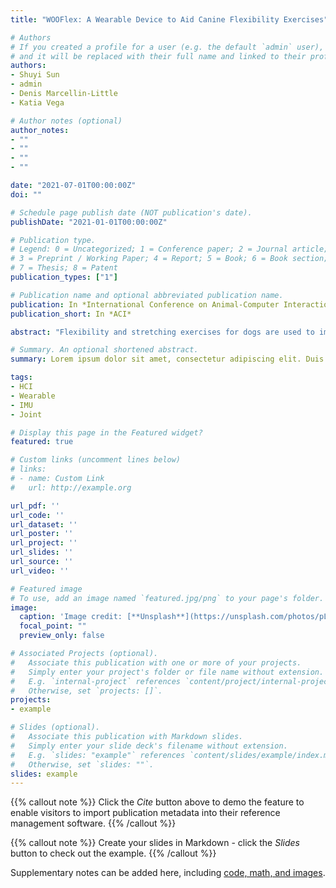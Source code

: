 ```yaml
---
title: "WOOFlex: A Wearable Device to Aid Canine Flexibility Exercises"

# Authors
# If you created a profile for a user (e.g. the default `admin` user), write the username (folder name) here 
# and it will be replaced with their full name and linked to their profile.
authors:
- Shuyi Sun
- admin
- Denis Marcellin-Little
- Katia Vega

# Author notes (optional)
author_notes:
- ""
- ""
- ""
- ""

date: "2021-07-01T00:00:00Z"
doi: ""

# Schedule page publish date (NOT publication's date).
publishDate: "2021-01-01T00:00:00Z"

# Publication type.
# Legend: 0 = Uncategorized; 1 = Conference paper; 2 = Journal article;
# 3 = Preprint / Working Paper; 4 = Report; 5 = Book; 6 = Book section;
# 7 = Thesis; 8 = Patent
publication_types: ["1"]

# Publication name and optional abbreviated publication name.
publication: In *International Conference on Animal-Computer Interaction*
publication_short: In *ACI*

abstract: "Flexibility and stretching exercises for dogs are used to improve joint motion and alleviate limb pain. However, there is a lack of information in the effectiveness of these canine exercises when performed by dog owners and caregivers. Current solutions for measuring range of motion are not designed to be worn by dogs. In order to evaluate the position of a joint at any given time, the user, the human assisting the dog in the exercises, must hold a digital or analog device while performing the exercise without real-time feedback associated with the dog's breed or joint exercised. We propose WOOFlex: a wearable that assists in canine flexibility exercises that (1) is attached to the dog's limbs so as to not interfere with the exercise, (2) includes IMU sensors to measure the joint angle, and a web application to (1) provide real-time visual and audio feedback for assisting the user in not exceeding safe joint angle ranges, and (2) to store exercise session data to monitor the flexibility progress."

# Summary. An optional shortened abstract.
summary: Lorem ipsum dolor sit amet, consectetur adipiscing elit. Duis posuere tellus ac convallis placerat. Proin tincidunt magna sed ex sollicitudin condimentum.

tags:
- HCI
- Wearable
- IMU
- Joint

# Display this page in the Featured widget?
featured: true

# Custom links (uncomment lines below)
# links:
# - name: Custom Link
#   url: http://example.org

url_pdf: ''
url_code: ''
url_dataset: ''
url_poster: ''
url_project: ''
url_slides: ''
url_source: ''
url_video: ''

# Featured image
# To use, add an image named `featured.jpg/png` to your page's folder. 
image:
  caption: 'Image credit: [**Unsplash**](https://unsplash.com/photos/pLCdAaMFLTE)'
  focal_point: ""
  preview_only: false

# Associated Projects (optional).
#   Associate this publication with one or more of your projects.
#   Simply enter your project's folder or file name without extension.
#   E.g. `internal-project` references `content/project/internal-project/index.md`.
#   Otherwise, set `projects: []`.
projects:
- example

# Slides (optional).
#   Associate this publication with Markdown slides.
#   Simply enter your slide deck's filename without extension.
#   E.g. `slides: "example"` references `content/slides/example/index.md`.
#   Otherwise, set `slides: ""`.
slides: example
---
```


{{% callout note %}}
Click the *Cite* button above to demo the feature to enable visitors to import publication metadata into their reference management software.
{{% /callout %}}

{{% callout note %}}
Create your slides in Markdown - click the *Slides* button to check out the example.
{{% /callout %}}

Supplementary notes can be added here, including [code, math, and images](https://wowchemy.com/docs/writing-markdown-latex/).
